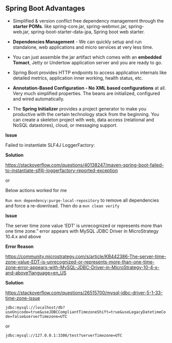 
## Spring Boot Advantages

* Simplified & version conflict free dependency management through the **starter POMs**. like spring-core.jar, spring-webmvc.jar, spring-web.jar, spring-boot-starter-data-jpa, Spring boot web starter.

* **Dependencies Management** - We can quickly setup and run standalone, web applications and micro services at very less time.

* You can just assemble the jar artifact which comes with an **embedded Tomact**, Jetty or Undertow application server and you are ready to go.

* Spring Boot provides HTTP endpoints to access application internals like detailed metrics, application inner working, health status, etc.

* **Annotation-Based Configuration - No XML based configurations** at all. Very much simplified properties. The beans are initialized, configured and wired automatically.

* The **Spring Initializer** provides a project generator to make you productive with the certain technology stack from the beginning. You can create a skeleton project with web, data access (relational and NoSQL datastores), cloud, or messaging support.

**Issue**

Failed to instantiate SLF4J LoggerFactory:

**Solution**

https://stackoverflow.com/questions/40138247/maven-spring-boot-failed-to-instantiate-slf4j-loggerfactory-reported-exception

or 

Below actions worked for me

`Run mvn dependency:purge-local-repository` to remove all dependencies and force a re-download.
Then do a `mvn clean verify`

**Issue**

The server time zone value ‘EDT’ is unrecognized or represents more than one time zone.” error appears with MySQL JDBC Driver in MicroStrategy 10.4.x and above

**Error Reason**

https://community.microstrategy.com/s/article/KB442386-The-server-time-zone-value-EDT-is-unrecognized-or-represents-more-than-one-time-zone-error-appears-with-MySQL-JDBC-Driver-in-MicroStrategy-10-4-x-and-above?language=en_US

**Solution**

https://stackoverflow.com/questions/26515700/mysql-jdbc-driver-5-1-33-time-zone-issue

`jdbc:mysql://localhost/db?useUnicode=true&useJDBCCompliantTimezoneShift=true&useLegacyDatetimeCode=false&serverTimezone=UTC`

or

`jdbc:mysql://127.0.0.1:3306/test?serverTimezone=UTC`
